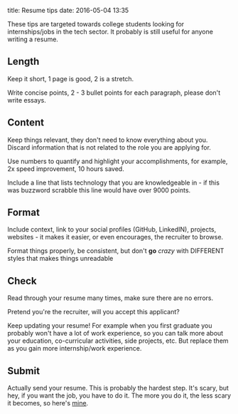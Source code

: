 title: Resume tips
date: 2016-05-04 13:35

These tips are targeted towards college students looking for internships/jobs in the tech sector.
It probably is still useful for anyone writing a resume.

## Length

Keep it short, 1 page is good, 2 is a stretch.

Write concise points, 2 - 3 bullet points for each paragraph, please don't write essays.

## Content

Keep things relevant, they don't need to know everything about you.
Discard information that is not related to the role you are applying for.

Use numbers to quantify and highlight your accomplishments,
for example, 2x speed improvement, 10 hours saved.

Include a line that lists technology that you are knowledgeable in -
if this was buzzword scrabble this line would have over 9000 points.

## Format

Include context, link to your social profiles (GitHub, LinkedIN), projects, websites -
it makes it easier, or even encourages, the recruiter to browse.

Format things properly, be consistent,
but don't **go** *crazy* with DIFFERENT styles that makes things unreadable

## Check

Read through your resume many times, make sure there are no errors.

Pretend you're the recruiter, will you accept this applicant?

Keep updating your resume!
For example when you first graduate you probably won't have a lot of work experience,
so you can talk more about your education, co-curricular activities, side projects, etc.
But replace them as you gain more internship/work experience.

## Submit

Actually send your resume.
This is probably the hardest step.
It's scary, but hey, if you want the job, you have to do it.
The more you do it, the less scary it becomes, so here's [mine](http://resume.ngzhian.com).
